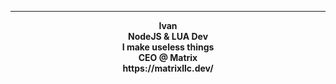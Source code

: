 <center>
<p align="middle"><img align="middle" style="width: 10px;" src="https://avatars.githubusercontent.com/u/30645622"> </img>
<hr>
<p align="middle"><b>Ivan<br>
	NodeJS & LUA Dev<br>
        I make useless things<br>
	CEO @ Matrix<br>
	https://matrixllc.dev/<br>
</p>
